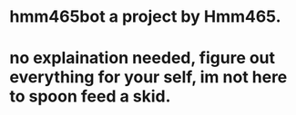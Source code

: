 # hmm465bot a project by Hmm465.

# no explaination needed, figure out everything for your self, im not here to spoon feed a skid.
